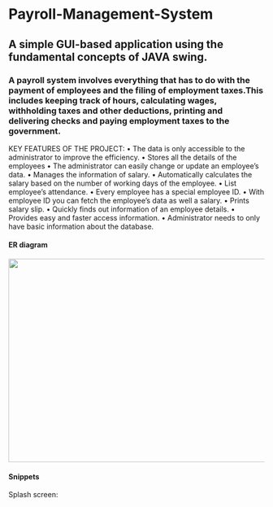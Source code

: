 # Payroll-Management-System
## A simple GUI-based application using the fundamental concepts of JAVA swing.

### A payroll system involves everything that has to do with the payment of employees and the filing of employment taxes.This includes keeping track of hours, calculating wages, withholding taxes and other deductions, printing and delivering checks and paying employment taxes to the government.

KEY FEATURES OF THE PROJECT:
•	The data is only accessible to the administrator to improve the efficiency.
•	Stores all the details of the employees
•	The administrator can easily change or update an employee’s data.
•	Manages the information of salary.
•	Automatically calculates the salary based on the number of working days of the employee.
•	List employee’s attendance.
•	Every employee has a special employee ID.
•	With employee ID you can fetch the employee’s data as well a salary.
•	Prints salary slip.
•	Quickly finds out information of an employee details.
•	Provides easy and faster access information.
•	Administrator needs to only have basic information about the database.

#### ER diagram

<img src="https://user-images.githubusercontent.com/79959032/121644239-67d50280-cab0-11eb-98a2-84cff0ff21ab.png" width=600 height=400>

#### Snippets
 Splash screen:
 
 
